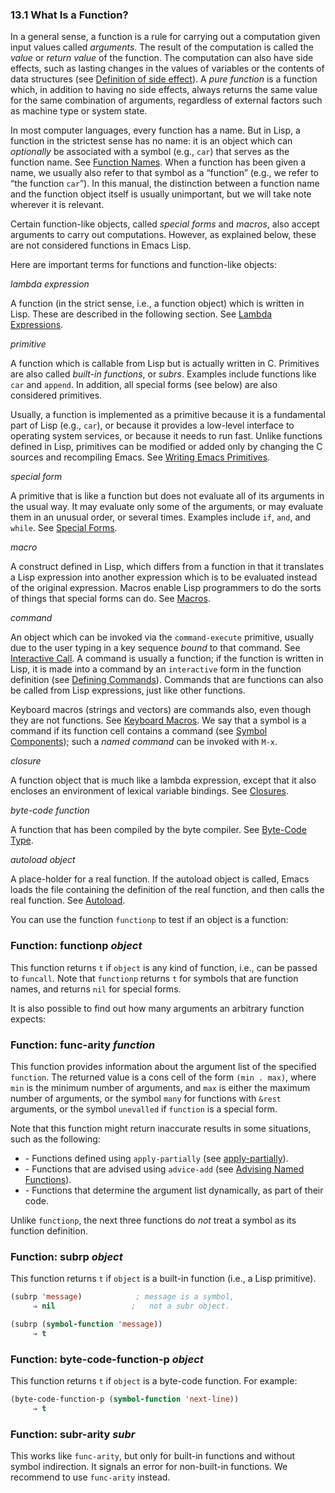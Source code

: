 

### 13.1 What Is a Function?

In a general sense, a function is a rule for carrying out a computation given input values called *arguments*. The result of the computation is called the *value* or *return value* of the function. The computation can also have side effects, such as lasting changes in the values of variables or the contents of data structures (see [Definition of side effect](Intro-Eval.html#Definition-of-side-effect)). A *pure function* is a function which, in addition to having no side effects, always returns the same value for the same combination of arguments, regardless of external factors such as machine type or system state.

In most computer languages, every function has a name. But in Lisp, a function in the strictest sense has no name: it is an object which can *optionally* be associated with a symbol (e.g., `car`) that serves as the function name. See [Function Names](Function-Names.html). When a function has been given a name, we usually also refer to that symbol as a “function” (e.g., we refer to “the function `car`”). In this manual, the distinction between a function name and the function object itself is usually unimportant, but we will take note wherever it is relevant.

Certain function-like objects, called *special forms* and *macros*, also accept arguments to carry out computations. However, as explained below, these are not considered functions in Emacs Lisp.

Here are important terms for functions and function-like objects:

*lambda expression*

A function (in the strict sense, i.e., a function object) which is written in Lisp. These are described in the following section. See [Lambda Expressions](Lambda-Expressions.html).

*primitive*

A function which is callable from Lisp but is actually written in C. Primitives are also called *built-in functions*, or *subrs*. Examples include functions like `car` and `append`. In addition, all special forms (see below) are also considered primitives.

Usually, a function is implemented as a primitive because it is a fundamental part of Lisp (e.g., `car`), or because it provides a low-level interface to operating system services, or because it needs to run fast. Unlike functions defined in Lisp, primitives can be modified or added only by changing the C sources and recompiling Emacs. See [Writing Emacs Primitives](Writing-Emacs-Primitives.html).

*special form*

A primitive that is like a function but does not evaluate all of its arguments in the usual way. It may evaluate only some of the arguments, or may evaluate them in an unusual order, or several times. Examples include `if`, `and`, and `while`. See [Special Forms](Special-Forms.html).

*macro*

A construct defined in Lisp, which differs from a function in that it translates a Lisp expression into another expression which is to be evaluated instead of the original expression. Macros enable Lisp programmers to do the sorts of things that special forms can do. See [Macros](Macros.html).

*command*

An object which can be invoked via the `command-execute` primitive, usually due to the user typing in a key sequence *bound* to that command. See [Interactive Call](Interactive-Call.html). A command is usually a function; if the function is written in Lisp, it is made into a command by an `interactive` form in the function definition (see [Defining Commands](Defining-Commands.html)). Commands that are functions can also be called from Lisp expressions, just like other functions.

Keyboard macros (strings and vectors) are commands also, even though they are not functions. See [Keyboard Macros](Keyboard-Macros.html). We say that a symbol is a command if its function cell contains a command (see [Symbol Components](Symbol-Components.html)); such a *named command* can be invoked with `M-x`.

*closure*

A function object that is much like a lambda expression, except that it also encloses an environment of lexical variable bindings. See [Closures](Closures.html).

*byte-code function*

A function that has been compiled by the byte compiler. See [Byte-Code Type](Byte_002dCode-Type.html).

*autoload object*

A place-holder for a real function. If the autoload object is called, Emacs loads the file containing the definition of the real function, and then calls the real function. See [Autoload](Autoload.html).

You can use the function `functionp` to test if an object is a function:

### Function: **functionp** *object*

This function returns `t` if `object` is any kind of function, i.e., can be passed to `funcall`. Note that `functionp` returns `t` for symbols that are function names, and returns `nil` for special forms.

It is also possible to find out how many arguments an arbitrary function expects:

### Function: **func-arity** *function*

This function provides information about the argument list of the specified `function`. The returned value is a cons cell of the form `(min . max)`, where `min` is the minimum number of arguments, and `max` is either the maximum number of arguments, or the symbol `many` for functions with `&rest` arguments, or the symbol `unevalled` if `function` is a special form.

Note that this function might return inaccurate results in some situations, such as the following:

*   \- Functions defined using `apply-partially` (see [apply-partially](Calling-Functions.html)).
*   \- Functions that are advised using `advice-add` (see [Advising Named Functions](Advising-Named-Functions.html)).
*   \- Functions that determine the argument list dynamically, as part of their code.

Unlike `functionp`, the next three functions do *not* treat a symbol as its function definition.

### Function: **subrp** *object*

This function returns `t` if `object` is a built-in function (i.e., a Lisp primitive).

```lisp
(subrp 'message)            ; message is a symbol,
     ⇒ nil                 ;   not a subr object.
```

```lisp
(subrp (symbol-function 'message))
     ⇒ t
```

### Function: **byte-code-function-p** *object*

This function returns `t` if `object` is a byte-code function. For example:

```lisp
(byte-code-function-p (symbol-function 'next-line))
     ⇒ t
```

### Function: **subr-arity** *subr*

This works like `func-arity`, but only for built-in functions and without symbol indirection. It signals an error for non-built-in functions. We recommend to use `func-arity` instead.
